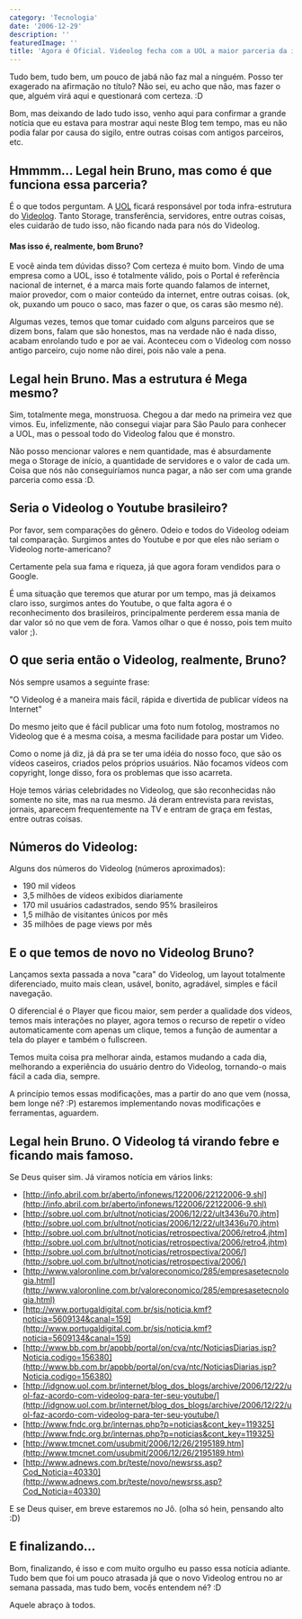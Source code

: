 ```yaml
---
category: 'Tecnologia'
date: '2006-12-29'
description: ''
featuredImage: ''
title: 'Agora é Oficial. Videolog fecha com a UOL a maior parceria da internet Brasileira.'
---
```


Tudo bem, tudo bem, um pouco de jabá não faz mal a ninguém. Posso ter exagerado na afirmação no título? Não sei, eu acho que não, mas fazer o que, alguém virá aqui e questionará com certeza. :D

Bom, mas deixando de lado tudo isso, venho aqui para confirmar a grande notícia que eu estava para mostrar aqui neste Blog tem tempo, mas eu não podia falar por causa do sigilo, entre outras coisas com antigos parceiros, etc.

## Hmmmm... Legal hein Bruno, mas como é que funciona essa parceria?

É o que todos perguntam. A [UOL](http://www.uol.com.br) ficará responsável por toda infra-estrutura do [Videolog](http://videolog.uol.com.br/). Tanto Storage, transferência, servidores, entre outras coisas, eles cuidarão de tudo isso, não ficando nada para nós do Videolog.

#### Mas isso é, realmente, bom Bruno?

E você ainda tem dúvidas disso? Com certeza é muito bom. Vindo de uma empresa como a UOL, isso é totalmente válido, pois o Portal é referência nacional de internet, é a marca mais forte quando falamos de internet, maior provedor, com o maior conteúdo da internet, entre outras coisas. (ok, ok, puxando um pouco o saco, mas fazer o que, os caras são mesmo né).

Algumas vezes, temos que tomar cuidado com alguns parceiros que se dizem bons, falam que são honestos, mas na verdade não é nada disso, acabam enrolando tudo e por ae vai. Aconteceu com o Videolog com nosso antigo parceiro, cujo nome não direi, pois não vale a pena.

## Legal hein Bruno. Mas a estrutura é Mega mesmo?

Sim, totalmente mega, monstruosa. Chegou a dar medo na primeira vez que vimos. Eu, infelizmente, não consegui viajar para São Paulo para conhecer a UOL, mas o pessoal todo do Videolog falou que é monstro.

Não posso mencionar valores e nem quantidade, mas é absurdamente mega o Storage de início, a quantidade de servidores e o valor de cada um. Coisa que nós não conseguiríamos nunca pagar, a não ser com uma grande parceria como essa :D.

## Seria o Videolog o Youtube brasileiro?

Por favor, sem comparações do gênero. Odeio e todos do Videolog odeiam tal comparação. Surgimos antes do Youtube e por que eles não seriam o Videolog norte-americano?

Certamente pela sua fama e riqueza, já que agora foram vendidos para o Google.

É uma situação que teremos que aturar por um tempo, mas já deixamos claro isso, surgimos antes do Youtube, o que falta agora é o reconhecimento dos brasileiros, principalmente perderem essa mania de dar valor só no que vem de fora. Vamos olhar o que é nosso, pois tem muito valor ;).

## O que seria então o Videolog, realmente, Bruno?

Nós sempre usamos a seguinte frase:

"O Videolog é a maneira mais fácil, rápida e divertida de publicar vídeos na Internet"

Do mesmo jeito que é fácil publicar uma foto num fotolog, mostramos no Videolog que é a mesma coisa, a mesma facilidade para postar um Video.

Como o nome já diz, já dá pra se ter uma idéia do nosso foco, que são os vídeos caseiros, criados pelos próprios usuários. Não focamos vídeos com copyright, longe disso, fora os problemas que isso acarreta.

Hoje temos várias celebridades no Videolog, que são reconhecidas não somente no site, mas na rua mesmo. Já deram entrevista para revistas, jornais, aparecem frequentemente na TV e entram de graça em festas, entre outras coisas.

## Números do Videolog:

Alguns dos números do Videolog (números aproximados):

- 190 mil vídeos
- 3,5 milhões de vídeos exibidos diariamente
- 170 mil usuários cadastrados, sendo 95% brasileiros
- 1,5 milhão de visitantes únicos por mês
- 35 milhões de page views por mês

## E o que temos de novo no Videolog Bruno?

Lançamos sexta passada a nova "cara" do Videolog, um layout totalmente diferenciado, muito mais clean, usável, bonito, agradável, simples e fácil navegação.

O diferencial é o Player que ficou maior, sem perder a qualidade dos vídeos, temos mais interações no player, agora temos o recurso de repetir o vídeo automaticamente com apenas um clique, temos a função de aumentar a tela do player e também o fullscreen.

Temos muita coisa pra melhorar ainda, estamos mudando a cada dia, melhorando a experiência do usuário dentro do Videolog, tornando-o mais fácil a cada dia, sempre.

A princípio temos essas modificações, mas a partir do ano que vem (nossa, bem longe né? :P) estaremos implementando novas modificações e ferramentas, aguardem.

## Legal hein Bruno. O Videolog tá virando febre e ficando mais famoso.

Se Deus quiser sim. Já viramos notícia em vários links:

- [http://info.abril.com.br/aberto/infonews/122006/22122006-9.shl](http://info.abril.com.br/aberto/infonews/122006/22122006-9.shl)
- [http://sobre.uol.com.br/ultnot/noticias/2006/12/22/ult3436u70.jhtm](http://sobre.uol.com.br/ultnot/noticias/2006/12/22/ult3436u70.jhtm)
- [http://sobre.uol.com.br/ultnot/noticias/retrospectiva/2006/retro4.jhtm](http://sobre.uol.com.br/ultnot/noticias/retrospectiva/2006/retro4.jhtm)
- [http://sobre.uol.com.br/ultnot/noticias/retrospectiva/2006/](http://sobre.uol.com.br/ultnot/noticias/retrospectiva/2006/)
- [http://www.valoronline.com.br/valoreconomico/285/empresasetecnologia.html](http://www.valoronline.com.br/valoreconomico/285/empresasetecnologia.html)
- [http://www.portugaldigital.com.br/sis/noticia.kmf?noticia=5609134&canal=159](http://www.portugaldigital.com.br/sis/noticia.kmf?noticia=5609134&canal=159)
- [http://www.bb.com.br/appbb/portal/on/cva/ntc/NoticiasDiarias.jsp?Noticia.codigo=156380](http://www.bb.com.br/appbb/portal/on/cva/ntc/NoticiasDiarias.jsp?Noticia.codigo=156380)
- [http://idgnow.uol.com.br/internet/blog_dos_blogs/archive/2006/12/22/uol-faz-acordo-com-videolog-para-ter-seu-youtube/](http://idgnow.uol.com.br/internet/blog_dos_blogs/archive/2006/12/22/uol-faz-acordo-com-videolog-para-ter-seu-youtube/)
- [http://www.fndc.org.br/internas.php?p=noticias&cont_key=119325](http://www.fndc.org.br/internas.php?p=noticias&cont_key=119325)
- [http://www.tmcnet.com/usubmit/2006/12/26/2195189.htm](http://www.tmcnet.com/usubmit/2006/12/26/2195189.htm)
- [http://www.adnews.com.br/teste/novo/newsrss.asp?Cod_Noticia=40330](http://www.adnews.com.br/teste/novo/newsrss.asp?Cod_Noticia=40330)

E se Deus quiser, em breve estaremos no Jô. (olha só hein, pensando alto :D)

## E finalizando...

Bom, finalizando, é isso e com muito orgulho eu passo essa notícia adiante. Tudo bem que foi um pouco atrasada já que o novo Videolog entrou no ar semana passada, mas tudo bem, vocês entendem né? :D

Aquele abraço à todos.
